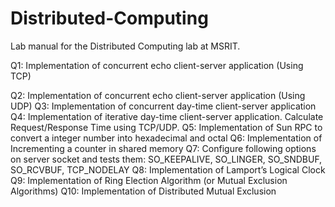 # Distributed-Computing
Lab manual for the Distributed Computing lab at MSRIT.

Q1: Implementation of concurrent echo client-server application (Using TCP)

Q2: Implementation of concurrent echo client-server application (Using UDP)
Q3: Implementation of concurrent day-time client-server application
Q4: Implementation of iterative day-time client-server application. Calculate Request/Response Time using TCP/UDP.
Q5: Implementation of Sun RPC to convert a integer number into hexadecimal and octal
Q6: Implementation of Incrementing a counter in shared memory
Q7: Configure following options on server socket and tests them: SO_KEEPALIVE, SO_LINGER, SO_SNDBUF, SO_RCVBUF, TCP_NODELAY
Q8: Implementation of Lamport’s Logical Clock
Q9: Implementation of Ring Election Algorithm (or Mutual Exclusion Algorithms)
Q10: Implementation of Distributed Mutual Exclusion
